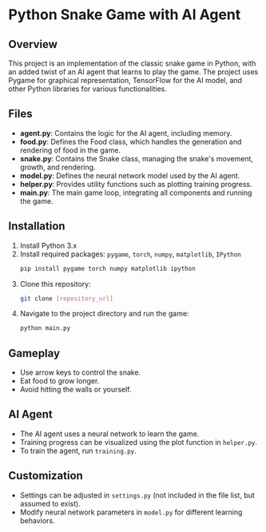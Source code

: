 
# Python Snake Game with AI Agent

## Overview
This project is an implementation of the classic snake game in Python, with an added twist of an AI agent that learns to play the game. The project uses Pygame for graphical representation, TensorFlow for the AI model, and other Python libraries for various functionalities.

## Files
- **agent.py**: Contains the logic for the AI agent, including memory.
- **food.py**: Defines the Food class, which handles the generation and rendering of food in the game.
- **snake.py**: Contains the Snake class, managing the snake's movement, growth, and rendering.
- **model.py**: Defines the neural network model used by the AI agent.
- **helper.py**: Provides utility functions such as plotting training progress.
- **main.py**: The main game loop, integrating all components and running the game.

## Installation
1. Install Python 3.x
2. Install required packages: `pygame`, `torch`, `numpy`, `matplotlib`, `IPython`
    ```bash
    pip install pygame torch numpy matplotlib ipython
    ```
3. Clone this repository:
    ```bash
    git clone [repository_url]
    ```
4. Navigate to the project directory and run the game:
    ```bash
    python main.py
    ```

## Gameplay
- Use arrow keys to control the snake.
- Eat food to grow longer.
- Avoid hitting the walls or yourself.

## AI Agent
- The AI agent uses a neural network to learn the game.
- Training progress can be visualized using the plot function in `helper.py`.
- To train the agent, run `training.py`.

## Customization
- Settings can be adjusted in `settings.py` (not included in the file list, but assumed to exist).
- Modify neural network parameters in `model.py` for different learning behaviors.
